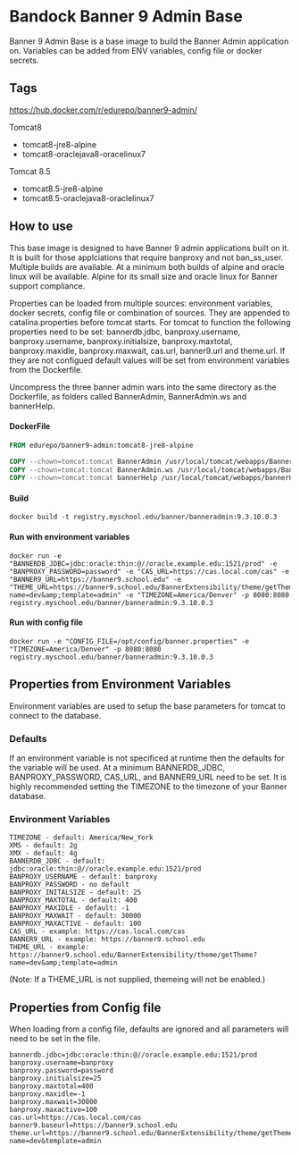 # Bandock Banner 9 Admin Base
Banner 9 Admin Base is a base image to build the Banner Admin application on. Variables can be added from ENV variables, config file or docker secrets.

## Tags

https://hub.docker.com/r/edurepo/banner9-admin/

Tomcat8

- tomcat8-jre8-alpine
- tomcat8-oraclejava8-oracelinux7

Tomcat 8.5

- tomcat8.5-jre8-alpine
- tomcat8.5-oraclejava8-oraclelinux7

## How to use

This base image is designed to have Banner 9 admin applications built on it. It is built for those applciations that require banproxy and not ban_ss_user.  Multiple builds are available.  At a minimum both builds of alpine and oracle linux will be available.  Alpine for its small size and oracle linux for Banner support compliance.

Properties can be loaded from multiple sources: environment variables, docker secrets, config file or combination of sources. They are appended to catalina.properties before tomcat starts. For tomcat to function the following properties need to be set: bannerdb.jdbc, banproxy.username, banproxy.username, banproxy.initialsize, banproxy.maxtotal, banproxy.maxidle, banproxy.maxwait, cas.url, banner9.url and theme.url. If they are not configued default values will be set from environment variables from the Dockerfile.

Uncompress the three banner admin wars into the same directory as the Dockerfile, as folders called BannerAdmin, BannerAdmin.ws and bannerHelp.

#### DockerFile

```Dockerfile
FROM edurepo/banner9-admin:tomcat8-jre8-alpine

COPY --chown=tomcat:tomcat BannerAdmin /usr/local/tomcat/webapps/BannerAdmin
COPY --chown=tomcat:tomcat BannerAdmin.ws /usr/local/tomcat/webapps/BannerAdmin.ws
COPY --chown=tomcat:tomcat bannerHelp /usr/local/tomcat/webapps/bannerHelp
```

#### Build

```Shell
docker build -t registry.myschool.edu/banner/banneradmin:9.3.10.0.3
```

#### Run with environment variables

```Shell
docker run -e "BANNERDB_JDBC=jdbc:oracle:thin:@//oracle.example.edu:1521/prod" -e "BANPROXY_PASSWORD=password" -e "CAS_URL=https://cas.local.com/cas" -e "BANNER9_URL=https://banner9.school.edu" -e "THEME_URL=https://banner9.school.edu/BannerExtensibility/theme/getTheme?name=dev&amp;template=admin" -e "TIMEZONE=America/Denver" -p 8080:8080 registry.myschool.edu/banner/banneradmin:9.3.10.0.3
```

#### Run with config file

```Shell
docker run -e "CONFIG_FILE=/opt/config/banner.properties" -e "TIMEZONE=America/Denver" -p 8080:8080 registry.myschool.edu/banner/banneradmin:9.3.10.0.3
```

## Properties from Environment Variables

Environment variables are used to setup the base parameters for tomcat to connect to the database.

### Defaults

If an environment variable is not specificed at runtime then the defaults for the variable will be used. At a minimum BANNERDB_JDBC, BANPROXY_PASSWORD, CAS_URL, and BANNER9_URL need to be set. It is highly recommended setting the TIMEZONE to the timezone of your Banner database.

### Environment Variables

```Shell
TIMEZONE - default: America/New_York
XMS - default: 2g
XMX - default: 4g
BANNERDB_JDBC - default: jdbc:oracle:thin:@//oracle.example.edu:1521/prod
BANPROXY_USERNAME - default: banproxy
BANPROXY_PASSWORD - no default
BANPROXY_INITALSIZE - default: 25
BANPROXY_MAXTOTAL - default: 400
BANPROXY_MAXIDLE - default: -1
BANPROXY_MAXWAIT - default: 30000
BANPROXY_MAXACTIVE - default: 100
CAS_URL - example: https://cas.local.com/cas
BANNER9_URL - example: https://banner9.school.edu
THEME_URL - example: https://banner9.school.edu/BannerExtensibility/theme/getTheme?name=dev&amp;template=admin
```

(Note: If a THEME_URL is not supplied, themeing will not be enabled.)

## Properties from Config file

When loading from a config file, defaults are ignored and all parameters will need to be set in the file.

```Shell
bannerdb.jdbc=jdbc:oracle:thin:@//oracle.example.edu:1521/prod
banproxy.username=banproxy
banproxy.password=password
banproxy.initialsize=25
banproxy.maxtotal=400
banproxy.maxidle=-1
banproxy.maxwait=30000
banproxy.maxactive=100
cas.url=https://cas.local.com/cas
banner9.baseurl=https://banner9.school.edu
theme.url=https://banner9.school.edu/BannerExtensibility/theme/getTheme?name=dev&template=admin
```
